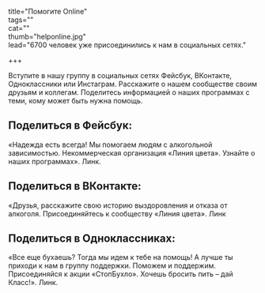 title="Помогите Online"  
tags=""  
cat=""  
thumb="helponline.jpg"  
lead="6700 человек уже присоединились к нам в социальных сетях."  

+++

Вступите в нашу группу в социальных сетях Фейсбук, ВКонтакте, Одноклассники или Инстаграм. Расскажите о нашем сообществе своим друзьям и коллегам. Поделитесь информацией о наших программах с теми, кому может быть нужна помощь.

## Поделиться в Фейсбук:

«Надежда есть всегда! Мы помогаем людям с алкогольной зависимостью. Некоммерческая организация «Линия цвета». Узнайте о наших программах». Линк.

## Поделиться в ВКонтакте:

«Друзья, расскажите свою историю выздоровления и отказа от алкоголя. Присоединяйтесь к сообществу «Линия цвета». Линк

## Поделиться в Одноклассниках:

«Все еще бухаешь? Тогда мы идем к тебе на помощь! А лучше ты приходи к нам в группу поддержки. Поможем и поддержим. Присоединяйся к акции «СтопБухло». Хочешь бросить пить – дай Класс!». Линк.
